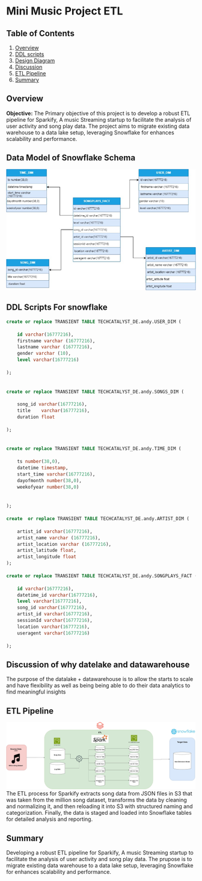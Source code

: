 # Mini Music Project ETL
## Table of Contents
1. [Overview](#overview)
2. [DDL scripts](#ddl-scripts)
3. [Design Diagram](#design-diagram)
4. [Discussion](#Discussion-of-why-datelake-and-datawarehouse)
5. [ETL Pipeline](#ETLPipeline)
6. [Summary](#Summary)

## Overview
**Objective:** The Primary objective of this project is to develop a robust ETL pipeline for Sparkify, A music Streaming startup to facilitate the analysis of user activity and song play data. The project aims to migrate existing data warehouse to a data lake setup, leveraging Snowflake for enhances scalability and performance.

## Data Model of Snowflake Schema
![dataArchitechtureDiagram](images/Image20240718151759.jpg)

## DDL Scripts For snowflake
```sql
create or replace TRANSIENT TABLE TECHCATALYST_DE.andy.USER_DIM (

    id varchar(16777216),
    firstname varchar (16777216),
    lastname varchar (16777216),
    gender varchar (10),
    level varchar(16777216)
    
);


create or replace TRANSIENT TABLE TECHCATALYST_DE.andy.SONGS_DIM (
    
    song_id varchar(16777216),
    title    varchar(16777216),
    duration float

);


create or replace TRANSIENT TABLE TECHCATALYST_DE.andy.TIME_DIM (

    ts number(38,0),
    datetime timestamp,
    start_time varchar(16777216),
    dayofmonth number(38,0),
    weekofyear number(38,0)
    

);

create  or replace TRANSIENT TABLE TECHCATALYST_DE.andy.ARTIST_DIM (

    artist_id varchar(16777216),
    artist_name varchar (16777216),
    artist_location varchar (16777216),
    artist_latitude float,
    artist_longitude float
);

create or replace TRANSIENT TABLE TECHCATALYST_DE.andy.SONGPLAYS_FACT (

    id varchar(16777216),
    datetime_id varchar(16777216),
    level varchar(16777216),
    song_id varchar(16777216),
    artist_id varchar(16777216),
    sessionId varchar(16777216),
    location varchar(16777216),
    useragent varchar(16777216)

);
```

## Discussion of why datelake and datawarehouse
The purpose of the datalake + datawarehouse is to allow the starts to scale and have flexibility as well as being being able to do their data analytics to find meaningful insights
## ETL Pipeline
![dataArchitechtureDiagram](images/Image20240718142557.jpg)
The ETL process for Sparkify extracts song data from JSON files in S3 that was taken from the million song dataset, transforms the data by cleaning and normalizing it,  and then reloading it into S3 with structured naming and categorization. Finally, the data is staged and loaded into Snowflake tables for detailed analysis and reporting.
## Summary
Developing a robust ETL pipeline for Sparkify, A music Streaming startup to facilitate the analysis of user activity and song play data. The prupose is to migrate existing data warehouse to a data lake setup, leveraging Snowflake for enhances scalability and performance.